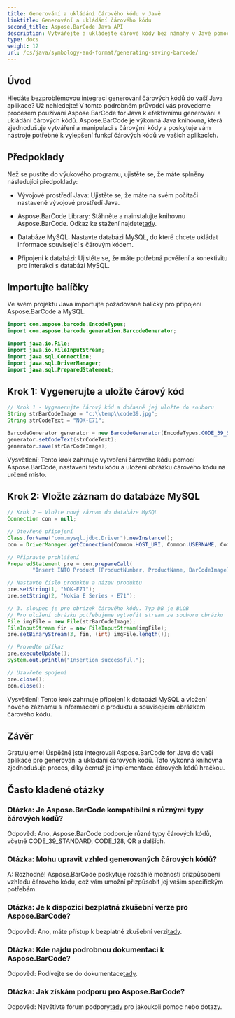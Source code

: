 ```yaml
---
title: Generování a ukládání čárového kódu v Javě
linktitle: Generování a ukládání čárového kódu
second_title: Aspose.BarCode Java API
description: Vytvářejte a ukládejte čárové kódy bez námahy v Javě pomocí Aspose.BarCode. Bezproblémová integrace, přizpůsobení vzhledu a rozsáhlá podpora čárových kódů.
type: docs
weight: 12
url: /cs/java/symbology-and-format/generating-saving-barcode/
---
```


## Úvod

Hledáte bezproblémovou integraci generování čárových kódů do vaší Java aplikace? Už nehledejte! V tomto podrobném průvodci vás provedeme procesem používání Aspose.BarCode for Java k efektivnímu generování a ukládání čárových kódů. Aspose.BarCode je výkonná Java knihovna, která zjednodušuje vytváření a manipulaci s čárovými kódy a poskytuje vám nástroje potřebné k vylepšení funkcí čárových kódů ve vašich aplikacích.

## Předpoklady

Než se pustíte do výukového programu, ujistěte se, že máte splněny následující předpoklady:

- Vývojové prostředí Java: Ujistěte se, že máte na svém počítači nastavené vývojové prostředí Java.

- Aspose.BarCode Library: Stáhněte a nainstalujte knihovnu Aspose.BarCode. Odkaz ke stažení najdete[tady](https://releases.aspose.com/barcode/java/).

- Databáze MySQL: Nastavte databázi MySQL, do které chcete ukládat informace související s čárovým kódem.

- Připojení k databázi: Ujistěte se, že máte potřebná pověření a konektivitu pro interakci s databází MySQL.

## Importujte balíčky

Ve svém projektu Java importujte požadované balíčky pro připojení Aspose.BarCode a MySQL.

```java
import com.aspose.barcode.EncodeTypes;
import com.aspose.barcode.generation.BarcodeGenerator;

import java.io.File;
import java.io.FileInputStream;
import java.sql.Connection;
import java.sql.DriverManager;
import java.sql.PreparedStatement;
```

## Krok 1: Vygenerujte a uložte čárový kód

```java
// Krok 1 - Vygenerujte čárový kód a dočasně jej uložte do souboru
String strBarCodeImage = "c:\\temp\\code39.jpg";
String strCodeText = "NOK-E71";

BarcodeGenerator generator = new BarcodeGenerator(EncodeTypes.CODE_39_STANDARD);
generator.setCodeText(strCodeText);
generator.save(strBarCodeImage);
```

Vysvětlení: Tento krok zahrnuje vytvoření čárového kódu pomocí Aspose.BarCode, nastavení textu kódu a uložení obrázku čárového kódu na určené místo.

## Krok 2: Vložte záznam do databáze MySQL

```java
// Krok 2 – Vložte nový záznam do databáze MySQL
Connection con = null;

// Otevřené připojení
Class.forName("com.mysql.jdbc.Driver").newInstance();
con = DriverManager.getConnection(Common.HOST_URI, Common.USERNAME, Common.PASSWORD);

// Připravte prohlášení
PreparedStatement pre = con.prepareCall(
        "Insert INTO Product (ProductNumber, ProductName, BarCodeImage) " + "VALUES (?, ?, ?) ");

// Nastavte číslo produktu a název produktu
pre.setString(1, "NOK-E71");
pre.setString(2, "Nokia E Series - E71");

// 3. sloupec je pro obrázek čárového kódu. Typ DB je BLOB
// Pro uložení obrázku potřebujeme vytvořit stream ze souboru obrázku
File imgFile = new File(strBarCodeImage);
FileInputStream fin = new FileInputStream(imgFile);
pre.setBinaryStream(3, fin, (int) imgFile.length());

// Proveďte příkaz
pre.executeUpdate();
System.out.println("Insertion successful.");

// Uzavřete spojení
pre.close();
con.close();
```

Vysvětlení: Tento krok zahrnuje připojení k databázi MySQL a vložení nového záznamu s informacemi o produktu a souvisejícím obrázkem čárového kódu.

## Závěr

Gratulujeme! Úspěšně jste integrovali Aspose.BarCode for Java do vaší aplikace pro generování a ukládání čárových kódů. Tato výkonná knihovna zjednodušuje proces, díky čemuž je implementace čárových kódů hračkou.

## Často kladené otázky

### Otázka: Je Aspose.BarCode kompatibilní s různými typy čárových kódů?
Odpověď: Ano, Aspose.BarCode podporuje různé typy čárových kódů, včetně CODE_39_STANDARD, CODE_128, QR a dalších.

### Otázka: Mohu upravit vzhled generovaných čárových kódů?
A: Rozhodně! Aspose.BarCode poskytuje rozsáhlé možnosti přizpůsobení vzhledu čárového kódu, což vám umožní přizpůsobit jej vašim specifickým potřebám.

### Otázka: Je k dispozici bezplatná zkušební verze pro Aspose.BarCode?
 Odpověď: Ano, máte přístup k bezplatné zkušební verzi[tady](https://releases.aspose.com/).

### Otázka: Kde najdu podrobnou dokumentaci k Aspose.BarCode?
 Odpověď: Podívejte se do dokumentace[tady](https://reference.aspose.com/barcode/java/).

### Otázka: Jak získám podporu pro Aspose.BarCode?
 Odpověď: Navštivte fórum podpory[tady](https://forum.aspose.com/c/barcode/13) pro jakoukoli pomoc nebo dotazy.